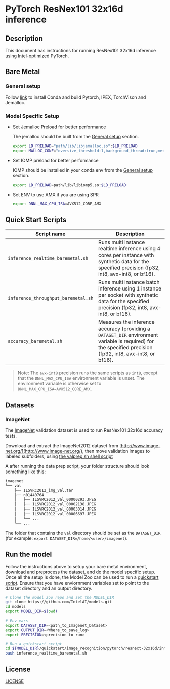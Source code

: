<!--- 0. Title -->
# PyTorch ResNex101 32x16d inference

<!-- 10. Description -->
## Description

This document has instructions for running ResNex101 32x16d inference using
Intel-optimized PyTorch.

## Bare Metal

### General setup

Follow [link](/docs/general/pytorch/BareMetalSetup.md) to install Conda and build Pytorch, IPEX, TorchVison and Jemalloc.

### Model Specific Setup

* Set Jemalloc Preload for better performance

  The jemalloc should be built from the [General setup](#general-setup) section.

  ```bash
  export LD_PRELOAD="path/lib/libjemalloc.so":$LD_PRELOAD
  export MALLOC_CONF="oversize_threshold:1,background_thread:true,metadata_thp:auto,dirty_decay_ms:9000000000,muzzy_decay_ms:9000000000"
  ```

* Set IOMP preload for better performance

  IOMP should be installed in your conda env from the [General setup](#general-setup) section.

  ```bash
  export LD_PRELOAD=path/lib/libiomp5.so:$LD_PRELOAD
  ```

* Set ENV to use AMX if you are using SPR

  ```bash
  export DNNL_MAX_CPU_ISA=AVX512_CORE_AMX
  ```

<!--- 40. Quick Start Scripts -->
## Quick Start Scripts

| Script name | Description |
|-------------|-------------|
| `inference_realtime_baremetal.sh` | Runs multi instance realtime inference using 4 cores per instance with synthetic data for the specified precision (fp32, int8, avx-int8, or bf16). |
| `inference_throughput_baremetal.sh` | Runs multi instance batch inference using 1 instance per socket with synthetic data for the specified precision (fp32, int8, avx-int8, or bf16). |
| `accuracy_baremetal.sh` | Measures the inference accuracy (providing a `DATASET_DIR` environment variable is required) for the specified precision (fp32, int8, avx-int8, or bf16). |

> Note: The `avx-int8` precision runs the same scripts as `int8`, except that the
> `DNNL_MAX_CPU_ISA` environment variable is unset. The environment variable is
> otherwise set to `DNNL_MAX_CPU_ISA=AVX512_CORE_AMX`.

## Datasets

### ImageNet

The [ImageNet](http://www.image-net.org/) validation dataset is used to run ResNex101 32x16d
accuracy tests.

Download and extract the ImageNet2012 dataset from [http://www.image-net.org/](http://www.image-net.org/),
then move validation images to labeled subfolders, using
[the valprep.sh shell script](https://raw.githubusercontent.com/soumith/imagenetloader.torch/master/valprep.sh)

A after running the data prep script, your folder structure should look something like this:

```txt
imagenet
└── val
    ├── ILSVRC2012_img_val.tar
    ├── n01440764
    │   ├── ILSVRC2012_val_00000293.JPEG
    │   ├── ILSVRC2012_val_00002138.JPEG
    │   ├── ILSVRC2012_val_00003014.JPEG
    │   ├── ILSVRC2012_val_00006697.JPEG
    │   └── ...
    └── ...
```

The folder that contains the `val` directory should be set as the
`DATASET_DIR` (for example: `export DATASET_DIR=/home/<user>/imagenet`).

## Run the model

Follow the instructions above to setup your bare metal environment, download and
preprocess the dataset, and do the model specific setup. Once all the setup is done,
the Model Zoo can be used to run a [quickstart script](#quick-start-scripts).
Ensure that you have enviornment variables set to point to the dataset directory
and an output directory.

```bash
# Clone the model zoo repo and set the MODEL_DIR
git clone https://github.com/IntelAI/models.git
cd models
export MODEL_DIR=$(pwd)

# Env vars
export DATASET_DIR=<path_to_Imagenet_Dataset>
export OUTPUT_DIR=<Where_to_save_log>
export PRECISION=<precision to run>

# Run a quickstart script
cd ${MODEL_DIR}/quickstart/image_recognition/pytorch/resnext-32x16d/inference/cpu
bash inference_realtime_baremetal.sh
```

<!--- 80. License -->
## License

[LICENSE](/LICENSE)
